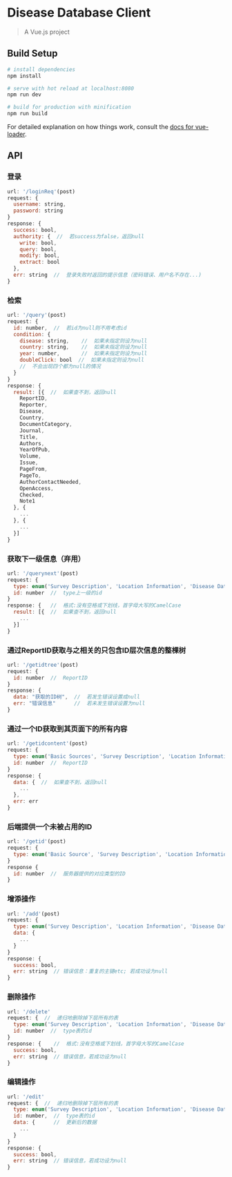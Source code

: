 # Disease Database Client

> A Vue.js project

## Build Setup

``` bash
# install dependencies
npm install

# serve with hot reload at localhost:8080
npm run dev

# build for production with minification
npm run build
```

For detailed explanation on how things work, consult the [docs for vue-loader](http://vuejs.github.io/vue-loader).

## API

### 登录

```javascript
url: '/loginReq'(post)
request: {
  username: string,
  password: string
}
response: {
  success: bool,
  authority: {  //  若success为false，返回null
    write: bool,
    query: bool,
    modify: bool,
    extract: bool
  },
  err: string  //  登录失败时返回的提示信息（密码错误、用户名不存在...)
}
```

### 检索

```javascript
url: '/query'(post)
request: {
  id: number,  //  若id为null则不用考虑id
  condition: {
    disease: string,    //  如果未指定则设为null
    country: string,    //  如果未指定则设为null
    year: number,       //  如果未指定则设为null
    doubleClick: bool  //  如果未指定则设为null
    //  不会出现四个都为null的情况
  }
}
response: {
  result: [{  //  如果查不到，返回null
    ReportID,
    Reporter,
    Disease,
    Country,
    DocumentCategory,
    Journal,
    Title,
    Authors,
    YearOfPub,
    Volume,
    Issue,
    PageFrom,
    PageTo,
    AuthorContactNeeded,
    OpenAccess,
    Checked,
    Note1                 
  }, {
    ...
  }, {
    ...
  }]
}
```

### 获取下一级信息（弃用）

```javascript
url: '/querynext'(post)
request: {
  type: enum('Survey Description', 'Location Information', 'Disease Data', 'Intervention Data')
  id: number  //  type上一级的id
}
response: {   //  格式:没有空格或下划线，首字母大写的CamelCase
  result: [{  //  如果查不到，返回null
    ...
  }]
}
```

### 通过ReportID获取与之相关的只包含ID层次信息的整棵树

```javascript
url: '/getidtree'(post)
request: {
  id: number  //  ReportID
}
response: {
  data: "获取的ID树",  //  若发生错误设置成null
  err: "错误信息"      //  若未发生错误设置为null
}
```

### 通过一个ID获取到其页面下的所有内容

```javascript
url: '/getidcontent'(post)
request: {
  type: enum('Basic Sources', 'Survey Description', 'Location Information', 'Disease Data', 'Intervention Data'),
  id: number  //  ReportID
}
response: {
  data: {  //  如果查不到，返回null
    ...
  },
  err: err
}
```

### 后端提供一个未被占用的ID
```javascript
url: '/getid'(post)
request: {
  type: enum('Basic Source', 'Survey Description', 'Location Information', 'Disease Data', 'Intervention Data')
}
response {
  id: number  //  服务器提供的对应类型的ID
}
```

### 增添操作

```javascript
url: '/add'(post)
request: {
  type: enum('Survey Description', 'Location Information', 'Disease Data', 'Intervention Data'),
  data: {
    ...
  }
}
response: {
  success: bool,
  err: string  // 错误信息：重复的主键etc; 若成功设为null
}
```

### 删除操作

```javascript
url: '/delete'
request: {  //  递归地删除掉下层所有的表
  type: enum('Survey Description', 'Location Information', 'Disease Data', 'Intervention Data')
  id: number  //  type表的id
}
response: {    //  格式:没有空格或下划线，首字母大写的CamelCase
  success: bool,
  err: string  // 错误信息，若成功设为null
}
```

### 编辑操作

```javascript
url: '/edit'
request: {  //  递归地删除掉下层所有的表
  type: enum('Survey Description', 'Location Information', 'Disease Data', 'Intervention Data'),
  id: number,  //  type表的id
  data: {      //  更新后的数据
    ...
  }
}
response: {
  success: bool,
  err: string  // 错误信息，若成功设为null
}
```
